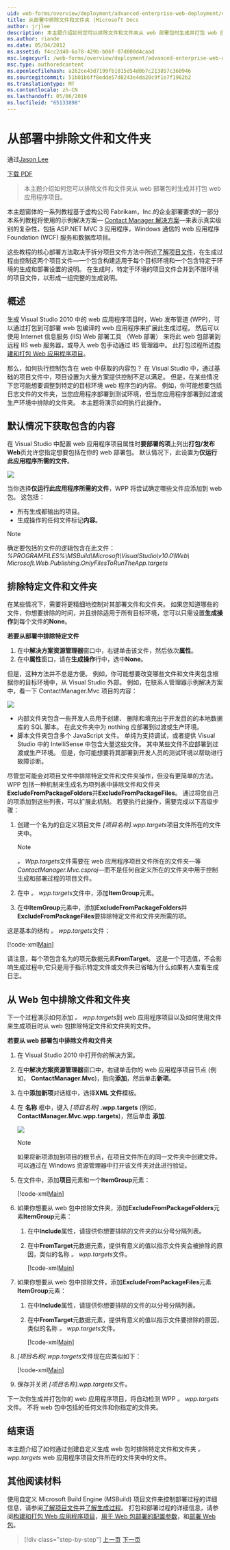 ```yaml
---
uid: web-forms/overview/deployment/advanced-enterprise-web-deployment/excluding-files-and-folders-from-deployment
title: 从部署中排除文件和文件夹 |Microsoft Docs
author: jrjlee
description: 本主题介绍如何您可以排除文件和文件夹从 web 部署包时生成并打包 web 应用程序项目。
ms.author: riande
ms.date: 05/04/2012
ms.assetid: f4cc2d40-6a78-429b-b06f-07d000d4caad
msc.legacyurl: /web-forms/overview/deployment/advanced-enterprise-web-deployment/excluding-files-and-folders-from-deployment
msc.type: authoredcontent
ms.openlocfilehash: a262ce43d7199fb1015d54d0b7c213857c360946
ms.sourcegitcommit: 51b01b6ff8edde57d8243e4da28c9f1e7f1962b2
ms.translationtype: MT
ms.contentlocale: zh-CN
ms.lasthandoff: 05/06/2019
ms.locfileid: "65133898"
---
```

# <a name="excluding-files-and-folders-from-deployment"></a>从部署中排除文件和文件夹

通过[Jason Lee](https://github.com/jrjlee)

[下载 PDF](https://msdnshared.blob.core.windows.net/media/MSDNBlogsFS/prod.evol.blogs.msdn.com/CommunityServer.Blogs.Components.WeblogFiles/00/00/00/63/56/8130.DeployingWebAppsInEnterpriseScenarios.pdf)

> 本主题介绍如何您可以排除文件和文件夹从 web 部署包时生成并打包 web 应用程序项目。

本主题窗体的一系列教程基于虚构公司 Fabrikam，Inc.的企业部署要求的一部分本系列教程将使用的示例解决方案&#x2014; [Contact Manager 解决方案](../web-deployment-in-the-enterprise/the-contact-manager-solution.md)&#x2014;来表示真实级别的复杂性，包括 ASP.NET MVC 3 应用程序，Windows 通信的 web 应用程序Foundation (WCF) 服务和数据库项目。

这些教程的核心部署方法取决于拆分项目文件方法中所述[了解项目文件](../web-deployment-in-the-enterprise/understanding-the-project-file.md)，在生成过程由控制这两个项目文件&#x2014;一个包含构建适用于每个目标环境和一个包含特定于环境的生成和部署设置的说明。 在生成时，特定于环境的项目文件合并到不限环境的项目文件，以形成一组完整的生成说明。

## <a name="overview"></a>概述

生成 Visual Studio 2010 中的 web 应用程序项目时，Web 发布管道 (WPP)，可以通过打包到可部署 web 包编译的 web 应用程序来扩展此生成过程。 然后可以使用 Internet 信息服务 (IIS) Web 部署工具 （Web 部署） 来将此 web 包部署到远程 IIS web 服务器，或导入 web 包手动通过 IIS 管理器中。 此打包过程所述[构建和打包 Web 应用程序项目](../web-deployment-in-the-enterprise/building-and-packaging-web-application-projects.md)。

那么，如何执行控制包含在 web 中获取的内容包？ 在 Visual Studio 中，通过基础的项目文件中，项目设置为大量方案提供控制不足以满足。 但是，在某些情况下您可能想要调整到特定的目标环境 web 程序包的内容。 例如，你可能想要包括日志文件的文件夹，当您应用程序部署到测试环境，但当您应用程序部署到过渡或生产环境中排除的文件夹。 本主题将演示如何执行此操作。

## <a name="what-gets-included-by-default"></a>默认情况下获取包含的内容

在 Visual Studio 中配置 web 应用程序项目属性时**要部署的项**上列出**打包/发布 Web**页允许您指定想要包括在你的 web 部署包。 默认情况下，此设置为**仅运行此应用程序所需的文件**。

![](excluding-files-and-folders-from-deployment/_static/image1.png)

当你选择**仅运行此应用程序所需的文件**，WPP 将尝试确定哪些文件应添加到 web 包。 这包括：

- 所有生成都输出的项目。
- 生成操作的任何文件标记**内容**。

> [!NOTE]
> 确定要包括的文件的逻辑包含在此文件：   
> *%PROGRAMFILES%\MSBuild\Microsoft\VisualStudio\v10.0\Web\ Microsoft.Web.Publishing.OnlyFilesToRunTheApp.targets*

## <a name="excluding-specific-files-and-folders"></a>排除特定文件和文件夹

在某些情况下，需要将更精细地控制对其部署文件和文件夹。 如果您知道哪些的文件，你想要排除的时间，并且排除适用于所有目标环境，您可以只需设置**生成操作**到每个文件的**None**。

**若要从部署中排除特定文件**

1. 在中**解决方案资源管理器**窗口中，右键单击该文件，然后依次**属性**。
2. 在中**属性**窗口，请在**生成操作**行中，选中**None**。

但是，这种方法并不总是方便。 例如，你可能想要改变哪些文件和文件夹包含根据你的目标环境中，从 Visual Studio 外部。 例如，在联系人管理器示例解决方案中，看一下 ContactManager.Mvc 项目的内容：

![](excluding-files-and-folders-from-deployment/_static/image2.png)

- 内部文件夹包含一些开发人员用于创建、 删除和填充出于开发目的的本地数据库的 SQL 脚本。 在此文件夹中为 nothing 应部署到过渡或生产环境。
- 脚本文件夹包含多个 JavaScript 文件。 单纯为支持调试，或者提供 Visual Studio 中的 IntelliSense 中包含大量这些文件。 其中某些文件不应部署到过渡或生产环境。 但是，你可能想要将其部署到开发人员的测试环境以帮助进行故障诊断。

尽管您可能会对项目文件中排除特定文件和文件夹操作，但没有更简单的方法。 WPP 包括一种机制来生成名为项列表中排除文件和文件夹**ExcludeFromPackageFolders**并**ExcludeFromPackageFiles**。 通过将您自己的项添加到这些列表，可以扩展此机制。 若要执行此操作，需要完成以下高级步骤：

1. 创建一个名为的自定义项目文件 *[项目名称].wpp.targets*项目文件所在的文件夹中。

    > [!NOTE]
    > *。 Wpp.targets*文件需要在 web 应用程序项目文件所在的文件夹&#x2014;等*ContactManager.Mvc.csproj*&#x2014;而不是任何自定义所在的文件夹中用于控制生成和部署过程的项目文件。
2. 在中 *。 wpp.targets*文件中，添加**ItemGroup**元素。
3. 在中**ItemGroup**元素中，添加**ExcludeFromPackageFolders**并**ExcludeFromPackageFiles**要排除特定文件和文件夹所需的项。

这是基本的结构 *。 wpp.targets*文件：

[!code-xml[Main](excluding-files-and-folders-from-deployment/samples/sample1.xml)]

请注意，每个项包含名为的项元数据元素**FromTarget**。 这是一个可选值，不会影响生成过程中;它只是用于指示特定文件或文件夹已省略为什么如果有人查看生成日志。

## <a name="excluding-files-and-folders-from-a-web-package"></a>从 Web 包中排除文件和文件夹

下一个过程演示如何添加 *。 wpp.targets*到 web 应用程序项目以及如何使用文件来生成项目时从 web 包排除特定文件和文件夹的文件。

**若要从 web 部署包中排除文件和文件夹**

1. 在 Visual Studio 2010 中打开你的解决方案。
2. 在中**解决方案资源管理器**窗口中，右键单击你的 web 应用程序项目节点 (例如， **ContactManager.Mvc**)，指向**添加**，然后单击**新项**。
3. 在中**添加新项**对话框中，选择**XML 文件**模板。
4. 在 **名称** 框中，键入 *[项目名称]* **.wpp.targets** (例如， **ContactManager.Mvc.wpp.targets**)，然后单击 **添加**.

    ![](excluding-files-and-folders-from-deployment/_static/image3.png)

    > [!NOTE]
    > 如果将新项添加到项目的根节点，在项目文件所在的同一文件夹中创建文件。 可以通过在 Windows 资源管理器中打开该文件夹对此进行验证。
5. 在文件中，添加**项目**元素和一个**ItemGroup**元素：

    [!code-xml[Main](excluding-files-and-folders-from-deployment/samples/sample2.xml)]
6. 如果你想要从 web 包中排除文件夹，添加**ExcludeFromPackageFolders**元素**ItemGroup**元素：

   1. 在中**Include**属性，请提供你想要排除的文件夹的以分号分隔列表。
   2. 在中**FromTarget**元数据元素，提供有意义的值以指示文件夹会被排除的原因，类似的名称 *。 wpp.targets*文件。

      [!code-xml[Main](excluding-files-and-folders-from-deployment/samples/sample3.xml)]
7. 如果你想要从 web 包中排除文件，添加**ExcludeFromPackageFiles**元素**ItemGroup**元素：

   1. 在中**Include**属性，请提供你想要排除的文件的以分号分隔列表。
   2. 在中**FromTarget**元数据元素，提供有意义的值以指示文件要排除的原因，类似的名称 *。 wpp.targets*文件。

      [!code-xml[Main](excluding-files-and-folders-from-deployment/samples/sample4.xml)]
8. *[项目名称].wpp.targets*文件现在应类似如下：

    [!code-xml[Main](excluding-files-and-folders-from-deployment/samples/sample5.xml)]
9. 保存并关闭 *[项目名称].wpp.targets*文件。

下一次你生成并打包你的 web 应用程序项目，将自动检测 WPP *。 wpp.targets*文件。 不将 web 包中包括的任何文件和你指定的文件夹。

## <a name="conclusion"></a>结束语

本主题介绍了如何通过创建自定义生成 web 包时排除特定文件和文件夹 *。 wpp.targets* web 应用程序项目文件所在的文件夹中的文件。

## <a name="further-reading"></a>其他阅读材料

使用自定义 Microsoft Build Engine (MSBuild) 项目文件来控制部署过程的详细信息，请参阅[了解项目文件](../web-deployment-in-the-enterprise/understanding-the-project-file.md)并[了解生成过程](../web-deployment-in-the-enterprise/understanding-the-build-process.md)。 打包和部署过程的详细信息，请参阅[构建和打包 Web 应用程序项目](../web-deployment-in-the-enterprise/building-and-packaging-web-application-projects.md)，[用于 Web 包部署的配置参数](../web-deployment-in-the-enterprise/configuring-parameters-for-web-package-deployment.md)，和[部署 Web 包](../web-deployment-in-the-enterprise/deploying-web-packages.md)。

> [!div class="step-by-step"]
> [上一页](deploying-membership-databases-to-enterprise-environments.md)
> [下一页](taking-web-applications-offline-with-web-deploy.md)
